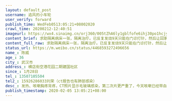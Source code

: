 ```yaml
---
layout: default_post
username: 追风的小车轮
user_verify: forward
publish_time: WedFeb0513:05:21+08002020
crawl_time: 20200212-12:40:51
imageurl: https://wx4.sinaimg.cn/orj360/005tZhA6ly1gblfofe6ihj30po1hcjyh.jpg,https://wx4.sinaimg.cn/orj360/005tZhA6ly1gblfofv4yej30po1hcahr.jpg,https://wx4.sinaimg.cn/orj360/005tZhA6ly1gblfxqpie2j30u00u0n0z.jpg,https://wx4.sinaimg.cn/orj360/005tZhA6ly1gblfxxk59zj30u00u0ad9.jpg
content_brief: 求助隔离病床一张，隔离治疗。已反复发烧9天只能在门诊打针，然后让回家隔离家里8个人，两个小孩，已有两个人ct报告肺部感染。横店街横店医院不收住院，社区说户口不是本地也只说反应，没有回音（发烧患者户口所在地嘉鱼县牌洲湾镇庄屋村）【姓名】陈威【年龄】36【所在城市】武汉市【所在小区、社 ...全文
content_full_raw: 求助隔离病床一张，隔离治疗。已反复发烧9天只能在门诊打针，然后让回家隔离家里8个人，两个小孩，已有两个人ct报告肺部感染。横店街横店医院不收住院，社区说户口不是本地也只说反应，没有回音（发烧患者户口所在地嘉鱼县牌洲湾镇庄屋村）<br/>【姓名】陈威<br/>【年龄】36<br/>【所在城市】武汉市<br/>【所在小区、社区】横店街空港花园二期建国社区<br/>【患病时间】1月28日<br/>【病情描述】发热、咳嗽胸疼背疼，CT照片显示毛玻璃感染，第二次片更严重了，今天咳嗽已经带血丝<br/>【联系方式】13507105504<br/>【其他紧急联系人】15926286033刘荣（ct报告也有肺部感染）
status_url: https://m.weibo.cn/status/4468593272496656
name_: 陈威
age_: 36
city_: 武汉市
address_: 横店街空港花园二期建国社区
since_: 1月28日
tel_: 13507105504
tel2_: 15926286033刘荣（ct报告也有肺部感染）
desc_: 发热、咳嗽胸疼背疼，CT照片显示毛玻璃感染，第二次片更严重了，今天咳嗽已经带血丝
publish_timestamp: 2020-02-05 13:05:21+08:00
---
```

